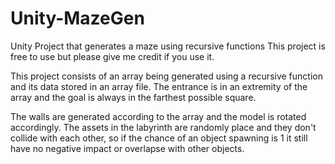 # Unity-MazeGen
Unity Project that generates a maze using recursive functions
This project is free to use but please give me credit if you use it.

This project consists of an array being generated using a recursive function and its data stored in an array file. The entrance is in an extremity of the array and the goal is always in the farthest possible square.

The walls are generated according to the array and the model is rotated accordingly.
The assets in the labyrinth are randomly place and they don't collide with each other, so if the chance of an object spawning is 1 it still have no negative impact or overlapse with other objects.
